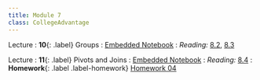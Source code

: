 ```yaml
---
title: Module 7
class: CollegeAdvantage
---
```


Lecture 
: **10**{: .label} Groups
: [Embedded Notebook](https://colab.research.google.com/drive/1K6V4M41csQi_bLAopuJECIheu_K_yBv4)
: _Reading:_ [8.2](https://inferentialthinking.com/chapters/08/2/Classifying_by_One_Variable.html), [8.3](https://inferentialthinking.com/chapters/08/3/Cross-Classifying_by_More_than_One_Variable.html)


Lecture 
: **11**{: .label} Pivots and Joins
: [Embedded Notebook](https://colab.research.google.com/drive/1WLDEAkjcxBO1w6IpqSH8IXbNXx_M6PW9)
: _Reading:_ [8.4](https://inferentialthinking.com/chapters/08/4/Joining_Tables_by_Columns.html)
: **Homework**{: .label .label-homework} [Homework 04](https://colab.research.google.com/drive/1Pdo2ca2QgZmsz0nkOv0pWcWC3EBmKZAH)



